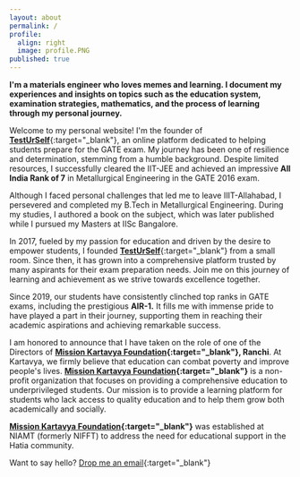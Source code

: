 ```yaml
---
layout: about
permalink: /
profile:
  align: right
  image: profile.PNG
published: true
---
```


**I'm a materials engineer who loves memes and learning. I document my experiences and insights on topics such as the education system, examination strategies, mathematics, and the process of learning through my personal journey.** 

Welcome to my personal website! I'm the founder of [**TestUrSelf**](https://www.testurself.in){:target="_blank"}, an online platform dedicated to helping students prepare for the GATE exam. My journey has been one of resilience and determination, stemming from a humble background. Despite limited resources, I successfully cleared the IIT-JEE and achieved an impressive **All India Rank of 7** in Metallurgical Engineering in the GATE 2016 exam.

Although I faced personal challenges that led me to leave IIIT-Allahabad, I persevered and completed my B.Tech in Metallurgical Engineering. During my studies, I authored a book on the subject, which was later published while I pursued my Masters at IISc Bangalore.

In 2017, fueled by my passion for education and driven by the desire to empower students, I founded [**TestUrSelf**](https://www.testurself.in){:target="_blank"} from a small room. Since then, it has grown into a comprehensive platform trusted by many aspirants for their exam preparation needs. Join me on this journey of learning and achievement as we strive towards excellence together.

Since 2019, our students have consistently clinched top ranks in GATE exams, including the prestigious **AIR-1.** It fills me with immense pride to have played a part in their journey, supporting them in reaching their academic aspirations and achieving remarkable success.

I am honored to announce that I have taken on the role of one of the Directors of **[Mission Kartavya Foundation](https://www.instagram.com/kartavya_niamt?utm_source=ig_web_button_share_sheet&igsh=ZDNlZDc0MzIxNw==){:target="_blank"}, Ranchi**. At Kartavya, we firmly believe that education can combat poverty and improve people's lives. **[Mission Kartavya Foundation](https://https://www.instagram.com/kartavya_niamt?utm_source=ig_web_button_share_sheet&igsh=ZDNlZDc0MzIxNw==){:target="_blank"}** is a non-profit organization that focuses on providing a comprehensive education to underprivileged students. Our mission is to provide a learning platform for students who lack access to quality education and to help them grow both academically and socially.

**[Mission Kartavya Foundation](https://www.instagram.com/kartavya_niamt?utm_source=ig_web_button_share_sheet&igsh=ZDNlZDc0MzIxNw==){:target="_blank"}** was established at NIAMT (formerly NIFFT) to address the need for educational support in the Hatia community.

Want to say hello? [Drop me an email](mailto:samarjeet.xyz@gmail.com){:target="_blank"}
